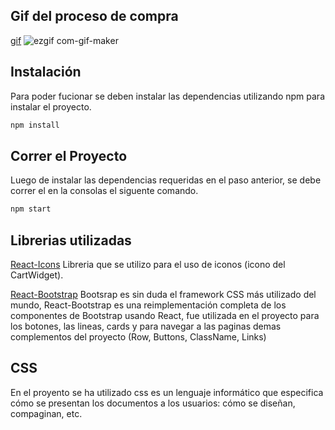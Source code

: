 ## Gif del proceso de compra
[gif]()
![ezgif com-gif-maker](https://user-images.githubusercontent.com/96154296/176574028-8ef08605-3b3d-43df-94f2-2a5347de18b6.gif)

## Instalación
Para poder fucionar se deben instalar las dependencias utilizando npm para instalar el proyecto.

```bash
npm install
```
## Correr el Proyecto
Luego de instalar las dependencias requeridas en el paso anterior, se debe correr el en la consolas el siguente comando.

```bash
npm start
```


## Librerias utilizadas
[React-Icons]() Libreria que se utilizo para el uso de iconos (icono del CartWidget).

[React-Bootstrap]() Bootsrap es sin duda el framework CSS más utilizado del mundo, React-Bootstrap es una reimplementación completa de los componentes de Bootstrap usando React, fue utilizada en el proyecto para los botones, las lineas, cards y para navegar a las paginas demas complementos del proyecto (Row, Buttons, ClassName, Links)


## CSS
En el proyento se ha utilizado css  es un lenguaje informático que especifica cómo se presentan los documentos a los usuarios: cómo se diseñan, compaginan, etc.
